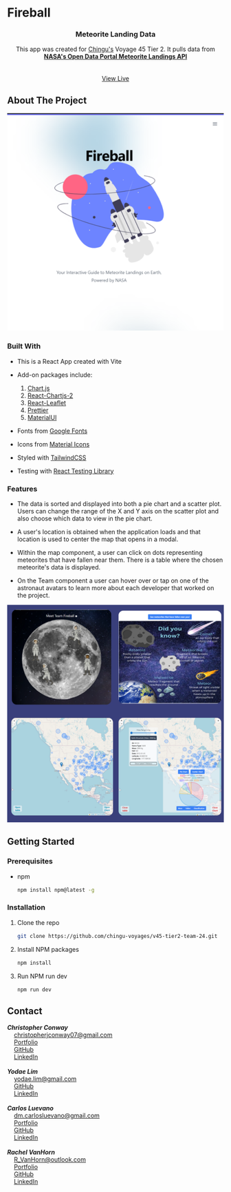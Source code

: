 # Fireball


<h3 align="center">Meteorite Landing Data</h3>

  <p align="center">
    This app was created for <a href="https://www.chingu.io/">Chingu's</a> Voyage 45 Tier 2. It pulls data from <br />
    <a href="https://data.nasa.gov/Space-Science/Meteorite-Landings/gh4g-9sfh"><strong>NASA's Open Data Portal Meteorite Landings API</strong></a>
    <br />
    <br />
    <br />
    <a href="https://v45-tier2-team-24.vercel.app/">View Live</a>
  </p>





<!-- ABOUT THE PROJECT -->
## About The Project


![Product Name Screen Shot][product-screenshot]


### Built With


- This is a React App created with Vite

- Add-on packages include: <br>

  1. [Chart.js](https://www.chartjs.org/)
  2. [React-Chartjs-2](https://react-chartjs-2.js.org/)
  3. [React-Leaflet](https://react-leaflet.js.org/)
  4. [Prettier](https://www.npmjs.com/package/prettier)
  5. [MaterialUI](https://mui.com/)
     
- Fonts from [Google Fonts](https://fonts.google.com/)

- Icons from [Material Icons](https://mui.com/material-ui/material-icons/)

- Styled with [TailwindCSS](https://tailwindcss.com/)

- Testing with [React Testing Library](https://testing-library.com/docs/react-testing-library/intro/)

### Features


- The data is sorted and displayed into both a pie chart and a scatter plot. Users can change the range of the X and Y axis on the scatter plot and also choose which data to view in the pie chart. 

- A user's location is obtained when the application loads and that location is used to center the map that opens in a modal.

- Within the map component, a user can click on dots representing meteorites that have fallen near them. There is a table where the chosen meteorite's data is displayed. 

- On the Team component a user can hover over or tap on one of the astronaut avatars to learn more about each developer that worked on the project.

![Features Screen Shot][features-screenshot]
  




<!-- GETTING STARTED -->
## Getting Started

### Prerequisites

* npm
  ```sh
  npm install npm@latest -g
  ```

### Installation

1. Clone the repo
   ```sh
   git clone https://github.com/chingu-voyages/v45-tier2-team-24.git
   ```
3. Install NPM packages
   ```sh
   npm install
   ```
4. Run NPM run dev
   ```js
   npm run dev
   ```





<!-- CONTACT -->
## Contact
<i><strong>Christopher Conway</strong></i><br/>
&nbsp;&nbsp;&nbsp;&nbsp;christopherjconway07@gmail.com<br/> 
&nbsp;&nbsp;&nbsp;&nbsp;[Portfolio](https://christopherjconway.netlify.app/)<br/>
&nbsp;&nbsp;&nbsp;&nbsp;[GitHub](https://github.com/ConwayCJ)<br/>
&nbsp;&nbsp;&nbsp;&nbsp;[LinkedIn](https://www.linkedin.com/in/conwaycj/)<br/>
<br/>
<i><strong>Yodae Lim</strong></i><br/>
&nbsp;&nbsp;&nbsp;&nbsp;yodae.lim@gmail.com <br/> 
&nbsp;&nbsp;&nbsp;&nbsp;[GitHub](https://github.com/limyod)<br/>
&nbsp;&nbsp;&nbsp;&nbsp;[LinkedIn](https://www.linkedin.com/in/yodae-lim/)<br/>
<br/>
<i><strong>Carlos Luevano</strong></i><br/>
&nbsp;&nbsp;&nbsp;&nbsp;dm.carlosluevano@gmail.com <br/> 
&nbsp;&nbsp;&nbsp;&nbsp;[Portfolio](https://carlosluevano.netlify.app/)<br/>
&nbsp;&nbsp;&nbsp;&nbsp;[GitHub](https://github.com/Clue355)<br/>
&nbsp;&nbsp;&nbsp;&nbsp;[LinkedIn](https://www.linkedin.com/in/carlos-luevano/)<br/>
<br/>
<i><strong>Rachel VanHorn</strong></i><br/>
&nbsp;&nbsp;&nbsp;&nbsp;R_VanHorn@outlook.com <br/> 
&nbsp;&nbsp;&nbsp;&nbsp;[Portfolio](https://rvanhorn.dev)<br/>
&nbsp;&nbsp;&nbsp;&nbsp;[GitHub](https://github.com/RKVanHorn)<br/>
&nbsp;&nbsp;&nbsp;&nbsp;[LinkedIn](https://www.linkedin.com/in/rachelkvanhorn/)






<!-- MARKDOWN LINKS & IMAGES -->
<!-- https://www.markdownguide.org/basic-syntax/#reference-style-links -->

[product-screenshot]: Hero.png
[features-screenshot]: features.png


